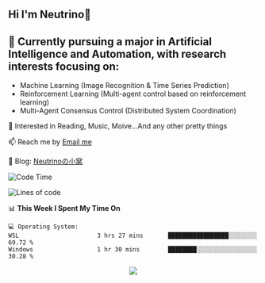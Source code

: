 ## Hi I'm Neutrino👋

## 🔭 Currently pursuing a major in Artificial Intelligence and Automation, with research interests focusing on:
- Machine Learning (Image Recognition & Time Series Prediction)
- Reinforcement Learning (Multi-agent control based on reinforcement learning)
- Multi-Agent Consensus Control (Distributed System Coordination)

💫 Interested in Reading, Music, Moive...And any other pretty things

📫 Reach me by [Email me](mailto:neutrin1zzz@gmail.com)

💬 Blog: [Neutrinoの小窝](https://neutrino.top/)

<!--START_SECTION:waka-->
![Code Time](http://img.shields.io/badge/Code%20Time-424%20hrs%2053%20mins-blue)

![Lines of code](https://img.shields.io/badge/From%20Hello%20World%20I%27ve%20Written-653.9%20thousand%20lines%20of%20code-blue)

📊 **This Week I Spent My Time On** 

```text
💻 Operating System: 
WSL                      3 hrs 27 mins       █████████████████░░░░░░░░   69.72 % 
Windows                  1 hr 30 mins        ████████░░░░░░░░░░░░░░░░░   30.28 % 
```


<!--END_SECTION:waka-->

<div align="center">
<img align="center" src="https://skillicons.dev/icons?i=c,cpp,py&theme=dark" />
  
<!--
**Neutrin1/Neutrin1** is a ✨ _special_ ✨ repository because its `README.md` (this file) appears on your GitHub profile.

![header](https://capsule-render.vercel.app/api?type=venom&color=auto&height=100&section=header&text=Wish%20u%20have%20a%20nice%20day&fontSize=30&theme=tokyonight)
